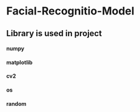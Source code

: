 # Facial-Recognitio-Model
 
## Library is used  in project
#### numpy
#### matplotlib
#### cv2
#### os
#### random